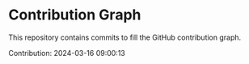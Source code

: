 # Contribution Graph

This repository contains commits to fill the GitHub contribution graph.

Contribution: 2024-03-16 09:00:13